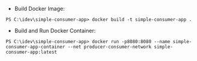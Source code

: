* Build Docker Image:
```
PS C:\idev\simple-consumer-app> docker build -t simple-consumer-app .
```
* Build and Run Docker Container:
```
PS C:\idev\simple-consumer-app> docker run -p8080:8080 --name simple-consumer-app-container --net producer-consumer-network simple-consumer-app:latest
```
